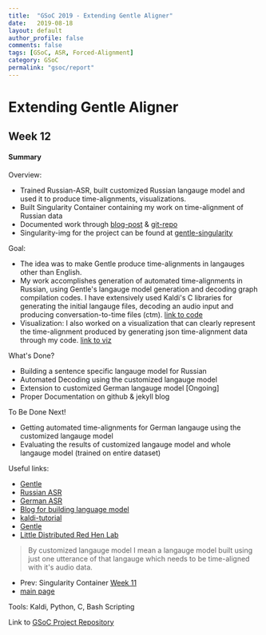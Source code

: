 ```yaml
---
title:  "GSoC 2019 - Extending Gentle Aligner"
date:   2019-08-18
layout: default
author_profile: false
comments: false
tags: [GSoC, ASR, Forced-Alignment]
category: GSoC
permalink: "gsoc/report"
---
```


<h1> Extending Gentle Aligner </h1>
<h2> Week 12 </h2>
<h4> Summary </h4>

Overview:

* Trained Russian-ASR, built customized Russian langauge model and used it to produce time-alignments, visualizations.
* Built Singularity Container containing my work on time-alignment of Russian data
* Documented work through [blog-post](https://shreya2111.github.io/gsoc) & [git-repo](https://github.com/shreya2111/gentle-labs)
* Singularity-img for the project can be found at [gentle-singularity](https://github.com/shreya2111/gentle-singularity)

Goal:

* The idea was to make Gentle produce time-alignments in langauges other than English. 
* My work accomplishes generation of automated time-alignments in Russian, using Gentle's langauge model generation and decoding graph compilation codes. I have extensively used Kaldi's C libraries for generating the initial langauge files, decoding an audio input and producing conversation-to-time files (ctm). [link to code](https://github.com/shreya2111/gentle-labs/tree/master/v2)
* Visualization: I also worked on a visualization that can clearly represent the time-alignment produced by generating json time-alignment data through my code. [link to viz](https://shreya2111.github.io/gsocWk3)

What's Done?

* Building a sentence specific langauge model for Russian
* Automated Decoding using the customized langauge model
* Extension to customized German langauge model [Ongoing]
* Proper Documentation on github & jekyll blog

To Be Done Next!

* Getting automated time-alignments for German langauge using the customized langauge model
* Evaluating the results of customized langauge model and whole langauge model (trained on entire dataset)

Useful links:

* [Gentle](https://github.com/lowerquality/gentle)
* [Russian ASR](https://github.com/grib0ed0v/kaldi-for-russian)
* [German ASR](https://github.com/uhh-lt/kaldi-tuda-de)
* [Blog for building language model](https://chrisearch.wordpress.com/2017/03/11/speech-recognition-using-kaldi-extending-and-using-the-aspire-model/)
* [kaldi-tutorial](http://jrmeyer.github.io/asr/2016/01/26/Installing-Kaldi.html)
* [Gentle](https://github.com/lowerquality/gentle)
* [Little Distributed Red Hen Lab](http://www.redhenlab.org/)

> By customized langauge model I mean a langauge model built using just one utterance of that langauge which needs to be time-aligned with it's audio data.

* Prev: Singularity Container [Week 11](https://shreya2111.github.io/gsoc/gsocwk11)
* [main page](https://shreya2111.github.io/gsoc)

Tools:
Kaldi, Python, C, Bash Scripting

Link to [GSoC Project Repository](https://github.com/shreya2111/gentle-labs)